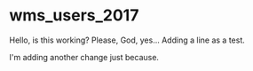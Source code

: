 # wms_users_2017
Hello, is this working? Please, God, yes...
Adding a line as a test.

I'm adding another change just because.
